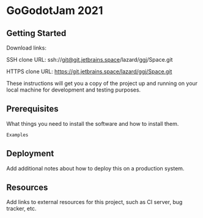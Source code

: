 # GoGodotJam 2021


## Getting Started

Download links:

SSH clone URL: ssh://git@git.jetbrains.space/lazard/ggj/Space.git

HTTPS clone URL: https://git.jetbrains.space/lazard/ggj/Space.git



These instructions will get you a copy of the project up and running on your local machine for development and testing purposes.

## Prerequisites

What things you need to install the software and how to install them.

```
Examples
```

## Deployment

Add additional notes about how to deploy this on a production system.

## Resources

Add links to external resources for this project, such as CI server, bug tracker, etc.
